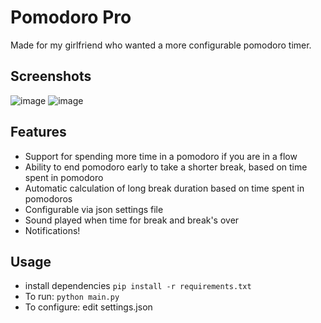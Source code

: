 # Pomodoro Pro

Made for my girlfriend who wanted a more configurable pomodoro timer.

## Screenshots
![image](https://github.com/kralle333/pomodoro-pro/assets/5738476/30ecc0d4-b0b4-492e-b193-f654e772f6c0)
![image](https://github.com/kralle333/pomodoro-pro/assets/5738476/b90e20ea-8892-4f55-9542-f6c24d804746)

## Features
- Support for spending more time in a pomodoro if you are in a flow 
- Ability to end pomodoro early to take a shorter break, based on time spent in pomodoro
- Automatic calculation of long break duration based on time spent in pomodoros
- Configurable via json settings file
- Sound played when time for break and break's over
- Notifications!

## Usage
- install dependencies `pip install -r requirements.txt`
- To run: `python main.py`
- To configure: edit settings.json
